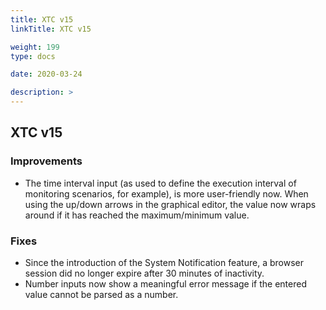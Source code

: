 ```yaml
---
title: XTC v15
linkTitle: XTC v15

weight: 199
type: docs

date: 2020-03-24

description: >
---
```


## XTC v15

### Improvements
- The time interval input (as used to define the execution interval of monitoring scenarios, for example), is more user-friendly now. When using the up/down arrows in the graphical editor, the value now wraps around if it has reached the maximum/minimum value.
### Fixes
- Since the introduction of the System Notification feature, a browser session did no longer expire after 30 minutes of inactivity.
- Number inputs now show a meaningful error message if the entered value cannot be parsed as a number.
